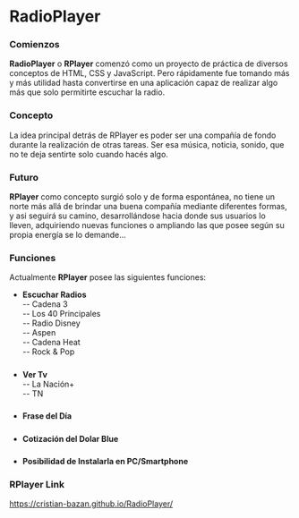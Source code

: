 # RadioPlayer

### Comienzos
**RadioPlayer** o **RPlayer** comenzó como un proyecto de práctica de diversos conceptos de HTML, CSS y JavaScript. Pero rápidamente fue tomando más y más utilidad hasta convertirse en una aplicación capaz de realizar algo más que solo permitirte escuchar la radio.

### Concepto
La idea principal detrás de RPlayer es poder ser una compañía de fondo durante la realización de otras tareas. Ser esa música, noticia, sonido, que no te deja sentirte solo cuando hacés algo.

### Futuro
**RPlayer** como concepto surgió solo y de forma espontánea, no tiene un norte más allá de brindar una buena compañía mediante diferentes formas, y asi seguirá su camino, desarrollándose hacia donde sus usuarios lo lleven, adquiriendo nuevas funciones o ampliando las que posee según su propia energía se lo demande...

### Funciones
Actualmente **RPlayer** posee las siguientes funciones:
- **Escuchar Radios**  
-- Cadena 3  
-- Los 40 Principales  
-- Radio Disney  
-- Aspen  
-- Cadena Heat  
-- Rock & Pop  
#####
- **Ver Tv**  
-- La Nación+  
-- TN
#####
- **Frase del Día**
#####
- **Cotización del Dolar Blue**
#####
- **Posibilidad de Instalarla en PC/Smartphone**

### RPlayer Link
https://cristian-bazan.github.io/RadioPlayer/
